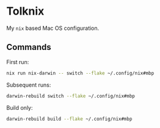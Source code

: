 # Tolknix

My `nix` based Mac OS configuration.

## Commands

First run:

```sh
nix run nix-darwin -- switch --flake ~/.config/nix#mbp
```

Subsequent runs:

```sh
darwin-rebuild switch --flake ~/.config/nix#mbp
```

Build only:

```sh
darwin-rebuild build --flake ~/.config/nix#mbp
```

